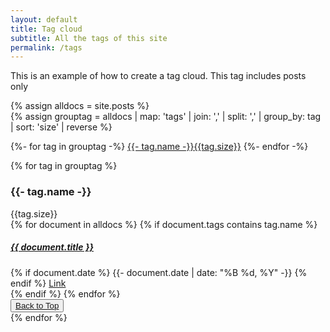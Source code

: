 ```yaml
---
layout: default
title: Tag cloud
subtitle: All the tags of this site
permalink: /tags
---
```


This is an example of how to create a tag cloud. This tag includes posts only


{% assign alldocs = site.posts %}		
{% assign grouptag =  alldocs | map: 'tags' | join: ','  | split: ','  | group_by: tag | sort: 'size' | reverse %}
<style>
.smaller {
    font-size:50%;
    }
</style>

<div class="row pt-5" id="tags">
<div class="col">
	{%- for tag in grouptag -%}
	<a href="#{{- tag.name -}}" class="btn btn-chulapa m-1" role="button" style="font-size: calc(1rem + {{tag.size}}px/3 - 1px);"><i class="fa fa-tag mr-2" aria-hidden="true"></i>{{- tag.name -}}<span class="badge badge-pill badge-info ml-2">{{tag.size}}</span></a>
	{%- endfor -%}
	</div>
</div>


{% for tag in grouptag %}
<section id="{{- tag.name -}}" class="pt-5">
<div class="d-flex  align-items-center border-bottom border-chulapa mb-2">
  <h3 class="my-0"><i class="fa fa-tag mr-1" aria-hidden="true"></i>{{- tag.name -}} </h3>
  <div class="badge badge-pill badge-info ml-2">{{tag.size}}</div>
</div>
  {% for document in alldocs %}
	{% if document.tags contains tag.name %}
  <article class="chulapa-links-hover-only mb-3">
  <a href="{{ document.url | absolute_url }}"><h5>{{ document.title }}</h5></a>
  {% if document.date %}
  <time class="small font-italic" datetime="{{- document.date | date_to_xmlschema -}}">{{- document.date | date: "%B %d, %Y" -}}</time>
  {% endif %}  <a href="{{ document.url | absolute_url }}" class="text-primary"><i class="fa fa-plus-circle mx-2"></i><span class="sr-only">Link</span></a>
  </article>
  {% endif %}
  {% endfor %}
  <div class="text-right">
      <button type="button" class="btn btn-outline-chulapa btn-sm">
      <a href="#tags"><i class="fa fa-chevron-up"></i> Back to Top</a>
      </button>
  </div>
</section>
{% endfor %}